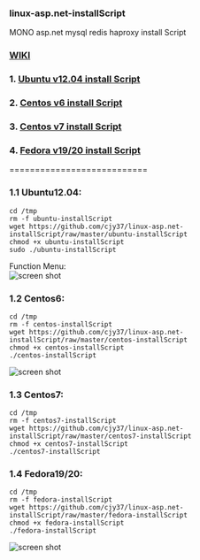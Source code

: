 ###  linux-asp.net-installScript

MONO asp.net mysql redis haproxy install Script

###   [WIKI](https://github.com/cjy37/linux-asp.net-installScript/wiki)

###     1. [Ubuntu v12.04 install Script](#11-ubuntu1204)
###     2. [Centos v6 install Script](#12-centos6)
###     3. [Centos v7 install Script](#13-centos7)
###     4. [Fedora v19/20 install Script](#14-fedora1920)

===========================

### 1.1 Ubuntu12.04:
```
cd /tmp
rm -f ubuntu-installScript
wget https://github.com/cjy37/linux-asp.net-installScript/raw/master/ubuntu-installScript
chmod +x ubuntu-installScript
sudo ./ubuntu-installScript

```
Function Menu:                                                         
![screen shot](https://raw.github.com/cjy37/linux-asp.net-installScript/master/Ubuntu_install_menu.jpg)


### 1.2 Centos6: 
```
cd /tmp
rm -f centos-installScript
wget https://github.com/cjy37/linux-asp.net-installScript/raw/master/centos-installScript
chmod +x centos-installScript
./centos-installScript

```
![screen shot](https://raw.github.com/cjy37/linux-asp.net-installScript/master/centos-install.png)

### 1.3 Centos7: 
```
cd /tmp
rm -f centos7-installScript
wget https://github.com/cjy37/linux-asp.net-installScript/raw/master/centos7-installScript
chmod +x centos7-installScript
./centos7-installScript

```

### 1.4 Fedora19/20: 
```
cd /tmp
rm -f fedora-installScript
wget https://github.com/cjy37/linux-asp.net-installScript/raw/master/fedora-installScript
chmod +x fedora-installScript
./fedora-installScript

```
![screen shot](https://raw.github.com/cjy37/linux-asp.net-installScript/master/fedora-install.png)

